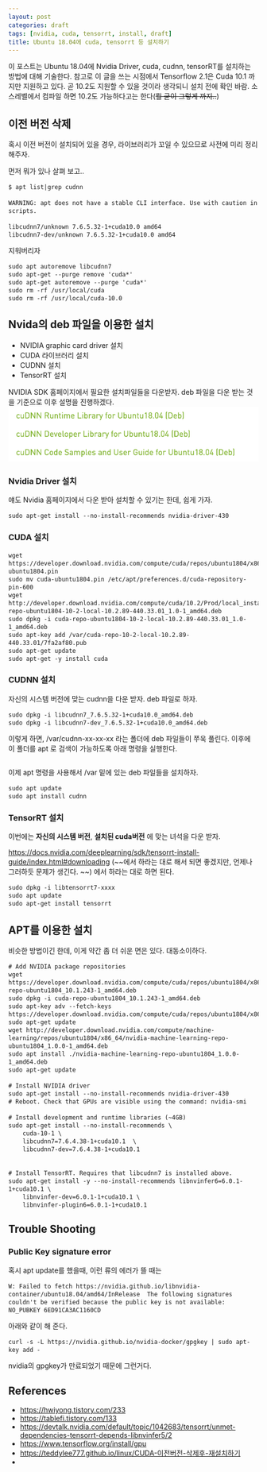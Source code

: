 ```yaml
---
layout: post
categories: draft
tags: [nvidia, cuda, tensorrt, install, draft]
title: Ubuntu 18.04에 cuda, tensorrt 등 설치하기
---
```


이 포스트는 Ubuntu 18.04에 Nvidia Driver, cuda, cudnn, tensorRT를 설치하는 방법에 대해 기술한다. 참고로 이 글을 쓰는 시점에서 Tensorflow 2.1은 Cuda 10.1 까지만 지원하고 있다. 곧 10.2도 지원할 수 있을 것이라 생각되니 설치 전에 확인 바람. 소스레벨에서 컴파일 하면 10.2도 가능하다고는 한다(~~뭘 굳이 그렇게 까지..~~)


## 이전 버전 삭제

혹시 이전 버전이 설치되어 있을 경우, 라이브러리가 꼬일 수 있으므로 사전에 미리 정리해주자.

먼저 뭐가 있나 살펴 보고..

```
$ apt list|grep cudnn

WARNING: apt does not have a stable CLI interface. Use with caution in scripts.

libcudnn7/unknown 7.6.5.32-1+cuda10.0 amd64
libcudnn7-dev/unknown 7.6.5.32-1+cuda10.0 amd64
```

지워버리자

```
sudo apt autoremove libcudnn7
sudo apt-get --purge remove 'cuda*'
sudo apt-get autoremove --purge 'cuda*'
sudo rm -rf /usr/local/cuda
sudo rm -rf /usr/local/cuda-10.0
```



## Nvida의 deb 파일을 이용한 설치

 - NVIDIA graphic card driver 설치
 - CUDA 라이브러리 설치
 - CUDNN 설치
 - TensorRT 설치

NVIDIA SDK 홈페이지에서 필요한 설치파일들을 다운받자. deb 파일을 다운 받는 것을 기준으로 이후 설명을 진행하겠다.
![download](/assets/images/2020-02-29-19-03-12.png)

### Nvidia Driver 설치

얘도 Nvidia 홈페이지에서 다운 받아 설치할 수 있기는 한데, 쉽게 가자.

```
sudo apt-get install --no-install-recommends nvidia-driver-430
```

### CUDA 설치
```
wget https://developer.download.nvidia.com/compute/cuda/repos/ubuntu1804/x86_64/cuda-ubuntu1804.pin
sudo mv cuda-ubuntu1804.pin /etc/apt/preferences.d/cuda-repository-pin-600
wget http://developer.download.nvidia.com/compute/cuda/10.2/Prod/local_installers/cuda-repo-ubuntu1804-10-2-local-10.2.89-440.33.01_1.0-1_amd64.deb
sudo dpkg -i cuda-repo-ubuntu1804-10-2-local-10.2.89-440.33.01_1.0-1_amd64.deb
sudo apt-key add /var/cuda-repo-10-2-local-10.2.89-440.33.01/7fa2af80.pub
sudo apt-get update
sudo apt-get -y install cuda
```

### CUDNN 설치

자신의 시스템 버전에 맞는 cudnn을 다운 받자. deb 파일로 하자. 
```
sudo dpkg -i libcudnn7_7.6.5.32-1+cuda10.0_amd64.deb
sudo dpkg -i libcudnn7-dev_7.6.5.32-1+cuda10.0_amd64.deb
```
이렇게 하면, /var/cudnn-xx-xx-xx 라는 폴더에 deb 파일들이 쭈욱 풀린다.
이후에 이 폴더를 apt 로 검색이 가능하도록 아래 명령을 실행한다.
```

```
이제 apt 명령을 사용해서 /var 밑에 있는 deb 파일들을 설치하자.
```
sudo apt update
sudo apt install cudnn
```


### TensorRT 설치
이번에는 __자신의 시스템 버전__, __설치된 cuda버전__ 에 맞는 녀석을 다운 받자.

https://docs.nvidia.com/deeplearning/sdk/tensorrt-install-guide/index.html#downloading (~~에서 하라는 대로 해서 되면 좋겠지만, 언제나 그러하듯 문제가 생긴다. ~~) 에서 하라는 대로 하면 된다.

```
sudo dpkg -i libtensorrt7-xxxx
sudo apt update
sudo apt-get install tensorrt
```




## APT를 이용한 설치

비슷한 방법이긴 한데, 이게 약간 좀 더 쉬운 면은 있다.
대동소이하다.

```
# Add NVIDIA package repositories
wget https://developer.download.nvidia.com/compute/cuda/repos/ubuntu1804/x86_64/cuda-repo-ubuntu1804_10.1.243-1_amd64.deb
sudo dpkg -i cuda-repo-ubuntu1804_10.1.243-1_amd64.deb
sudo apt-key adv --fetch-keys https://developer.download.nvidia.com/compute/cuda/repos/ubuntu1804/x86_64/7fa2af80.pub
sudo apt-get update
wget http://developer.download.nvidia.com/compute/machine-learning/repos/ubuntu1804/x86_64/nvidia-machine-learning-repo-ubuntu1804_1.0.0-1_amd64.deb
sudo apt install ./nvidia-machine-learning-repo-ubuntu1804_1.0.0-1_amd64.deb
sudo apt-get update

# Install NVIDIA driver
sudo apt-get install --no-install-recommends nvidia-driver-430
# Reboot. Check that GPUs are visible using the command: nvidia-smi

# Install development and runtime libraries (~4GB)
sudo apt-get install --no-install-recommends \
    cuda-10-1 \
    libcudnn7=7.6.4.38-1+cuda10.1  \
    libcudnn7-dev=7.6.4.38-1+cuda10.1


# Install TensorRT. Requires that libcudnn7 is installed above.
sudo apt-get install -y --no-install-recommends libnvinfer6=6.0.1-1+cuda10.1 \
    libnvinfer-dev=6.0.1-1+cuda10.1 \
    libnvinfer-plugin6=6.0.1-1+cuda10.1
```


## Trouble Shooting
 
### Public Key signature error
혹시 apt update를 했을때, 이런 류의 에러가 뜰 때는 
```
W: Failed to fetch https://nvidia.github.io/libnvidia-container/ubuntu18.04/amd64/InRelease  The following signatures couldn't be verified because the public key is not available: NO_PUBKEY 6ED91CA3AC1160CD
```
아래와 같이 해 준다.
```
curl -s -L https://nvidia.github.io/nvidia-docker/gpgkey | sudo apt-key add -
```

nvidia의 gpgkey가 만료되었기 때문에 그런거다.



## References
- https://hwiyong.tistory.com/233
- https://tablefi.tistory.com/133
- https://devtalk.nvidia.com/default/topic/1042683/tensorrt/unmet-dependencies-tensorrt-depends-libnvinfer5/2
- https://www.tensorflow.org/install/gpu
- https://teddylee777.github.io/linux/CUDA-이전버전-삭제후-재설치하기
- 




